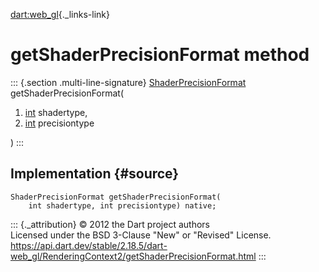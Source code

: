 [dart:web\_gl](../../dart-web_gl/dart-web_gl-library){._links-link}

getShaderPrecisionFormat method
===============================

::: {.section .multi-line-signature}
[ShaderPrecisionFormat](../shaderprecisionformat-class)
getShaderPrecisionFormat(

1.  [int](../../dart-core/int-class) shadertype,
2.  [int](../../dart-core/int-class) precisiontype

)
:::

Implementation {#source}
--------------

``` {.language-dart data-language="dart"}
ShaderPrecisionFormat getShaderPrecisionFormat(
    int shadertype, int precisiontype) native;
```

::: {._attribution}
© 2012 the Dart project authors\
Licensed under the BSD 3-Clause \"New\" or \"Revised\" License.\
<https://api.dart.dev/stable/2.18.5/dart-web_gl/RenderingContext2/getShaderPrecisionFormat.html>
:::
